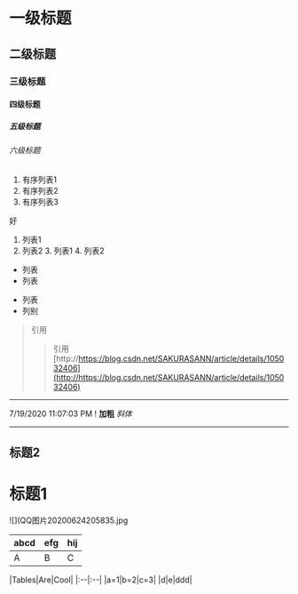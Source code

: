 # 一级标题
## 二级标题
### 三级标题
#### 四级标题
##### 五级标题
######  六级标题

1. 有序列表1
2. 有序列表2
3. 有序列表3

好

1. 列表1
2. 列表2
	3. 列表1
		4. 列表2		
- 列表
- 列表
* 列表
* 列别
> 引用
>> 引用
[http://https://blog.csdn.net/SAKURASANN/article/details/105032406](http://https://blog.csdn.net/SAKURASANN/article/details/105032406)

---
7/19/2020 11:07:03 PM !
**加粗** *斜体*  
***
## 标题2 ##
# 标题1 #
![](QQ图片20200624205835.jpg

abcd|efg|hij
----|---|---
A   |B  |C



|Tables|Are|Cool|
|:--|:--|
|a=1|b=2|c=3|
|d|e|ddd|